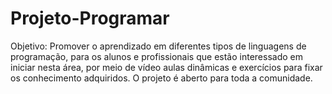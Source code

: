 # Projeto-Programar

Objetivo: Promover o aprendizado em diferentes tipos de linguagens de programação, para os alunos e profissionais que estão interessado em iniciar nesta área, por meio de vídeo aulas dinâmicas e exercícios para fixar os conhecimento adquiridos. O projeto é aberto para toda a comunidade.
